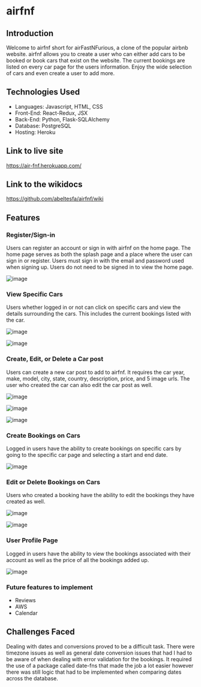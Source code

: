 # airfnf

## Introduction
Welcome to airfnf short for airFastNFurious, a clone of the popular airbnb website. airfnf allows you to create a user who can either add cars to be booked or book cars that exist on the website. The current bookings are listed on every car page for the users information. Enjoy the wide selection of cars and even create a user to add more. 

## Technologies Used
- Languages: Javascript, HTML, CSS
- Front-End: React-Redux, JSX
- Back-End: Python, Flask-SQLAlchemy
- Database: PostgreSQL
- Hosting: Heroku

## Link to live site
https://air-fnf.herokuapp.com/

## Link to the wikidocs
https://github.com/abeltesfa/airfnf/wiki

## Features

### Register/Sign-in
Users can register an account or sign in with airfnf on the home page. The home page serves as both the splash page and a place where the user can sign in or register. Users must sign in with the email and password used when signing up. Users do not need to be signed in to view the home page.

![image](https://user-images.githubusercontent.com/99838762/184603321-717e96fd-e2f8-49fd-88bc-eca94482deef.png)

### View Specific Cars
Users whether logged in or not can click on specific cars and view the details surrounding the cars. This includes the current bookings listed with the car.

![image](https://user-images.githubusercontent.com/99838762/184604206-f6f45f56-df10-4cea-b970-d931ad9af376.png)

![image](https://user-images.githubusercontent.com/99838762/184604282-fa0a03f9-17fe-4ecb-af33-909d9c5b5d35.png)


### Create, Edit, or Delete a Car post
Users can create a new car post to add to airfnf. It requires the car year, make, model, city, state, country, description, price, and 5 image urls. The user who created the car can also edit the car post as well. 

![image](https://user-images.githubusercontent.com/99838762/184605132-a98b179a-e2fe-4ba2-bb2e-5ff22c0f6cee.png)

![image](https://user-images.githubusercontent.com/99838762/184605662-1226e743-17ad-4602-8523-54172c34d4b6.png)

![image](https://user-images.githubusercontent.com/99838762/184605801-6a38b6a6-7136-4266-8cfb-ed7ce8bd6bf4.png)


### Create Bookings on Cars
Logged in users have the ability to create bookings on specific cars by going to the specific car page and selecting a start and end date. 

![image](https://user-images.githubusercontent.com/99838762/184606298-1b894510-5181-4b23-8c56-c0345e85ded9.png)


### Edit or Delete Bookings on Cars
Users who created a booking have the ability to edit the bookings they have created as well. 

![image](https://user-images.githubusercontent.com/99838762/184606700-34a4c0fb-30b6-4c00-afd3-efcb77dbe334.png)

![image](https://user-images.githubusercontent.com/99838762/184606817-fd32f94f-8637-4dde-9397-b2b40af33f30.png)


### User Profile Page
Logged in users have the ability to view the bookings associated with their account as well as the price of all the bookings added up.

![image](https://user-images.githubusercontent.com/99838762/184607078-ec42f9c4-3470-48c0-bd8e-32c176e17807.png)

### Future features to implement
- Reviews
- AWS
- Calendar

## Challenges Faced
Dealing with dates and conversions proved to be a difficult task. There were timezone issues as well as general date conversion issues that had I had to be aware of when dealing with error validation for the bookings. It required the use of a package called date-fns that made the job a lot easier however there was still logic that had to be implemented when comparing dates across the database.



